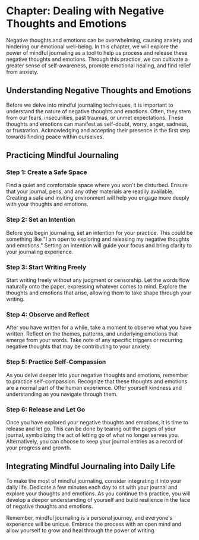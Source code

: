 Chapter: Dealing with Negative Thoughts and Emotions
====================================================

Negative thoughts and emotions can be overwhelming, causing anxiety and hindering our emotional well-being. In this chapter, we will explore the power of mindful journaling as a tool to help us process and release these negative thoughts and emotions. Through this practice, we can cultivate a greater sense of self-awareness, promote emotional healing, and find relief from anxiety.

Understanding Negative Thoughts and Emotions
--------------------------------------------

Before we delve into mindful journaling techniques, it is important to understand the nature of negative thoughts and emotions. Often, they stem from our fears, insecurities, past traumas, or unmet expectations. These thoughts and emotions can manifest as self-doubt, worry, anger, sadness, or frustration. Acknowledging and accepting their presence is the first step towards finding peace within ourselves.

Practicing Mindful Journaling
-----------------------------

### Step 1: Create a Safe Space

Find a quiet and comfortable space where you won't be disturbed. Ensure that your journal, pens, and any other materials are readily available. Creating a safe and inviting environment will help you engage more deeply with your thoughts and emotions.

### Step 2: Set an Intention

Before you begin journaling, set an intention for your practice. This could be something like "I am open to exploring and releasing my negative thoughts and emotions." Setting an intention will guide your focus and bring clarity to your journaling experience.

### Step 3: Start Writing Freely

Start writing freely without any judgment or censorship. Let the words flow naturally onto the paper, expressing whatever comes to mind. Explore the thoughts and emotions that arise, allowing them to take shape through your writing.

### Step 4: Observe and Reflect

After you have written for a while, take a moment to observe what you have written. Reflect on the themes, patterns, and underlying emotions that emerge from your words. Take note of any specific triggers or recurring negative thoughts that may be contributing to your anxiety.

### Step 5: Practice Self-Compassion

As you delve deeper into your negative thoughts and emotions, remember to practice self-compassion. Recognize that these thoughts and emotions are a normal part of the human experience. Offer yourself kindness and understanding as you navigate through them.

### Step 6: Release and Let Go

Once you have explored your negative thoughts and emotions, it is time to release and let go. This can be done by tearing out the pages of your journal, symbolizing the act of letting go of what no longer serves you. Alternatively, you can choose to keep your journal entries as a record of your progress and growth.

Integrating Mindful Journaling into Daily Life
----------------------------------------------

To make the most of mindful journaling, consider integrating it into your daily life. Dedicate a few minutes each day to sit with your journal and explore your thoughts and emotions. As you continue this practice, you will develop a deeper understanding of yourself and build resilience in the face of negative thoughts and emotions.

Remember, mindful journaling is a personal journey, and everyone's experience will be unique. Embrace the process with an open mind and allow yourself to grow and heal through the power of writing.
